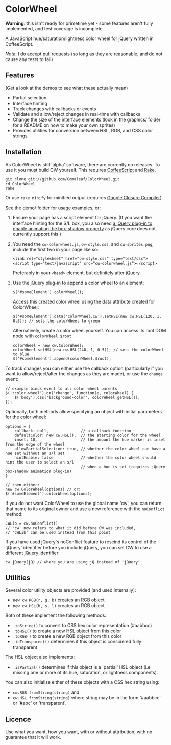 ColorWheel
==========

**Warning**: this isn't ready for primetime yet - some features aren't fully implemented, and test coverage is incomplete.

A JavaScript hue/saturation/lightness color wheel for jQuery written in CoffeeScript.

_Note_: I do accept pull requests (so long as they are reasonable, and do not cause any tests to fail)

Features
--------

(Get a look at the demos to see what these actually mean)

- Partial selection
- Interface hinting
- Track changes with callbacks or events
- Validate and allow/reject changes in real-time with callbacks
- Change the size of the interface elements (look in the graphics/ folder for a README on how to make your own sprites)
- Provides utilities for conversion between HSL, RGB, and CSS color strings

Installation
------------

As ColorWheel is still 'alpha' software, there are currently no releases. To use it you must build CW yourself. This requires [CoffeeScript](http://coffeescript.org/) and [Rake](http://rake.rubyforge.org/).

	git clone git://github.com/Comaleaf/ColorWheel.git
	cd ColorWheel
	rake

Or use `rake minify` for minified output (requires [Google Closure Compiler](https://developers.google.com/closure/compiler/)).

See the demo/ folder for usage examples, or:

1. 	Ensure your page has a script element for jQuery. (If you want the interface hinting for the S/L box, you also need [a jQuery plug-in to enable animating the box-shadow property](http://www.bitstorm.org/jquery/shadow-animation/) as jQuery core does not currently support this.)

2. 	You need the `cw-colorwheel.js`, `cw-style.css`, and `cw-sprites.png`, include the first two in your page like so:
	
		<link rel="stylesheet" href="cw-style.css" type="text/css">
		<script type="text/javascript" src="cw-colorwheel.js"></script>
	
	Preferably in your `<head>` element, but definitely after jQuery.

3. 	Use the jQuery plug-in to append a color wheel to an element:
	
		$('#someElement').colorWheel();
	
	Access this created color wheel using the data attribute created for ColorWheel:
	
		$('#someElement').data('colorWheel.cw').setHSL(new cw.HSL(120, 1, 0.5)); // sets the colorWheel to green
	
	Alternatively, create a color wheel yourself. You can access its root DOM node with `colorWheel.$root`
	
		colorWheel = new cw.ColorWheel;
		colorWheel.setHSL(new cw.HSL(240, 1, 0.5)); // sets the colorWheel to blue
		$('#someElement').append(colorWheel.$root);

To track changes you can either use the callback option (particularly if you want to allow/reject/alter the changes as they are made), or use the `change` event:

	// example binds event to all color wheel parents
	$(':color-wheel').on('change', function(e, colorWheel) {
		$('body').css('background-color', colorWheel.getHSL());
	});

Optionally, both methods allow specifying an object with initial parameters for the color wheel:

	options = {
		callback: null,              // a callback function
		defaultColor: new cw.HSL(),  // the starting color for the wheel
		inset: 10,                   // the amount the hue marker is inset from the edge of the wheel
		allowPartialSelection: true, // whether the color wheel can have a hue set without an s/l set
		hintEnable: false            // whether the color wheel should hint the user to select an s/l
		                             // when a hue is set (requires jQuery box-shadow animation plug-in)
	}
	
	// then either:
	new cw.ColorWheel(options) // or:
	$('#someElement').colorWheel(options);

If you do not want ColorWheel to use the global name 'cw', you can return that name to its original owner and use a new reference with the `noConflict` method:

	CWLib = cw.noConflict()
	// 'cw' now refers to what it did before CW was included,
	// 'CWLib' can be used instead from this point

If you have used jQuery's noConflict feature to rescind its control of the 'jQuery' identifier before you include jQuery, you can set CW to use a different jQuery identifier:

	cw.jQuery(jQ) // where you are using jQ instead of 'jQuery'

Utilities
---------

Several color utility objects are provided (and used internally):

- `new cw.RGB(r, g, b)` creates an RGB object
- `new cw.HSL(h, s, l)` creates an RGB object

Both of these implement the following methods:

- `.toString()` to convert to CSS hex color representation (#aabbcc)
- `.toHSL()` to create a new HSL object from this color
- `.toRGB()` to create a new RGB object from this color
- `.isTransparent()` determines if this object is considered fully transparent

The HSL object also implements:

- `.isPartial()` determines if this object is a 'partial' HSL object (i.e. missing one or more of its hue, saturation, or lightness components).

You can also initialise either of these objects with a CSS hex string using:

- `cw.RGB.fromString(string)` and
- `cw.HSL.fromString(string)` where string may be in the form '#aabbcc' or '#abc' or 'transparent'. 

Licence
-------

Use what you want, how you want, with or without attribution, with no guarantee that it will work.
